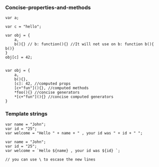 ### Concise-properties-and-methods
	var a;
	
	var c = "hello";
	
	var obj = {
		a,
		b(){} // b: function(){} //It will not use on b: function b(){ b()}
	}
	obj[c] = 42;
	
	
	var obj = {
		a,
		b(){},
		[c]: 42, //computed props
		[c+"fun"](){}, //computed methods 
		*foo(){} //concise generators
		*[c+"fun"](){} //concise computed generators 
	}
	

### Template strings

	var name = "John";
	var id = "25";
	var welcome = "Hello " + name + " , your id was " + id + " ";	
	
	var name = "John";
	var id = "25";
	var welcome = `Hello ${name} , your id was ${id} `;
	
	// you can use \ to escase the new lines 


<!--stackedit_data:
eyJoaXN0b3J5IjpbLTUzNDY2MTc5XX0=
-->
